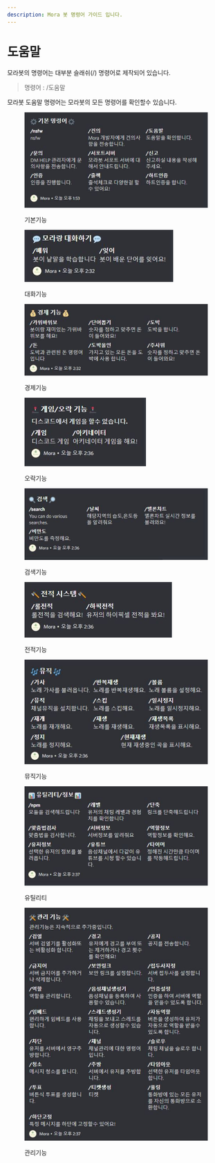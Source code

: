 ```yaml
---
description: Mora 봇 명령어 가이드 입니다.
---
```


# 도움말

모라봇의 명령어는 대부분 슬래쉬(/) 명령어로 제작되어 있습니다.

> 명령어 : /도움말

모라봇 도움말 명령어는 모라봇의 모든 명령어를 확인할수 있습니다.

<figure><img src="../../../../.gitbook/assets/도움말_기본기능.JPG" alt=""><figcaption><p>기본기능</p></figcaption></figure>

<figure><img src="../../../../.gitbook/assets/도움말_대화기능.JPG" alt=""><figcaption><p>대화기능</p></figcaption></figure>

<figure><img src="../../../../.gitbook/assets/도움말_경제기능.JPG" alt=""><figcaption><p>경제기능</p></figcaption></figure>

<figure><img src="../../../../.gitbook/assets/도움말_오락기능.JPG" alt=""><figcaption><p>오락기능</p></figcaption></figure>

<figure><img src="../../../../.gitbook/assets/도움말_검색기능.JPG" alt=""><figcaption><p>검색기능</p></figcaption></figure>

<figure><img src="../../../../.gitbook/assets/도움말_전적기능.JPG" alt=""><figcaption><p>전적기능</p></figcaption></figure>

<figure><img src="../../../../.gitbook/assets/도움말_뮤직기능.JPG" alt=""><figcaption><p>뮤직기능</p></figcaption></figure>

<figure><img src="../../../../.gitbook/assets/도움말_유틸리티.JPG" alt=""><figcaption><p>유틸리티</p></figcaption></figure>

<figure><img src="../../../../.gitbook/assets/도움말_관리기능.JPG" alt=""><figcaption><p>관리기능</p></figcaption></figure>
